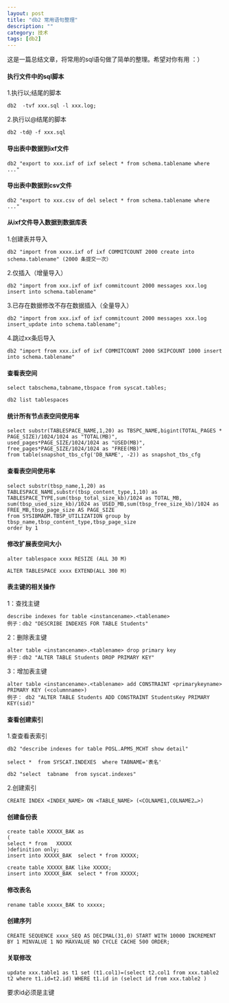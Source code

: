 ```yaml
---
layout: post
title: "db2 常用语句整理"
description: ""
category: 技术
tags: [db2]
---
```

这是一篇总结文章，将常用的sql语句做了简单的整理。希望对你有用 ：）

<!--more-->
#### 执行文件中的sql脚本

1.执行以;结尾的脚本

	db2  -tvf xxx.sql -l xxx.log;

2.执行以@结尾的脚本

	db2 -td@ -f xxx.sql

#### 导出表中数据到ixf文件

	db2 "export to xxx.ixf of ixf select * from schema.tablename where ..."

#### 导出表中数据到csv文件

    db2 "export to xxx.csv of del select * from schema.tablename where ..."

#### 从ixf文件导入数据到数据库表
1.创建表并导入

	db2 "import from xxxx.ixf of ixf COMMITCOUNT 2000 create into schema.tablename" (2000 条提交一次）

2.仅插入（增量导入）

	db2 "import from xxx.ixf of ixf commitcount 2000 messages xxx.log insert into schema.tablename"

3.已存在数据修改不存在数据插入（全量导入）

	db2 "import from xxx.ixf of ixf commitcount 2000 messages xxx.log insert_update into schema.tablename";

4.跳过xx条后导入

	db2 "import from xxx.ixf of ixf COMMITCOUNT 2000 SKIPCOUNT 1000 insert into schema.tablename"

#### 查看表空间

	select tabschema,tabname,tbspace from syscat.tables;

	db2 list tablespaces

#### 统计所有节点表空间使用率

	select substr(TABLESPACE_NAME,1,20) as TBSPC_NAME,bigint(TOTAL_PAGES * PAGE_SIZE)/1024/1024 as "TOTAL(MB)",
	used_pages*PAGE_SIZE/1024/1024 as "USED(MB)", free_pages*PAGE_SIZE/1024/1024 as "FREE(MB)" 
	from table(snapshot_tbs_cfg('DB_NAME', -2)) as snapshot_tbs_cfg

#### 查看表空间使用率

	select substr(tbsp_name,1,20) as TABLESPACE_NAME,substr(tbsp_content_type,1,10) as TABLESPACE_TYPE,sum(tbsp_total_size_kb)/1024 as TOTAL_MB,
    sum(tbsp_used_size_kb)/1024 as USED_MB,sum(tbsp_free_size_kb)/1024 as FREE_MB,tbsp_page_size AS PAGE_SIZE 
    from SYSIBMADM.TBSP_UTILIZATION group by tbsp_name,tbsp_content_type,tbsp_page_size
  	order by 1

#### 修改扩展表空间大小

	alter tablespace xxxx RESIZE (ALL 30 M)

	ALTER TABLESPACE xxxx EXTEND(ALL 300 M)

#### 表主键的相关操作

 1：查找主键

    describe indexes for table <instancename>.<tablename>
    例子：db2 "DESCRIBE INDEXES FOR TABLE Students"

2：删除表主键

    alter table <instancename>.<tablename> drop primary key
    例子：db2 "ALTER TABLE Students DROP PRIMARY KEY"

3：增加表主键

    alter table <instancename>.<tablename> add CONSTRAINT <primarykeyname> PRIMARY KEY (<columnname>)
    例子： db2 "ALTER TABLE Students ADD CONSTRAINT StudentsKey PRIMARY KEY(sid)"

#### 查看创建索引

1.查查看表索引

	db2 "describe indexes for table POSL.APMS_MCHT show detail"

	select *  from SYSCAT.INDEXES  where TABNAME='表名'

	db2 "select  tabname  from syscat.indexes"

2.创建索引

	CREATE INDEX <INDEX_NAME> ON <TABLE_NAME> (<COLNAME1,COLNAME2…>) 

#### 创建备份表

	create table XXXXX_BAK as
	(
	select * from   XXXXX
	)definition only;
	insert into XXXXX_BAK  select * from XXXXX;

	create table XXXXX_BAK like XXXXX;
	insert into XXXXX_BAK  select * from XXXXX;

#### 修改表名

	rename table xxxxx_BAK to xxxxx;

#### 创建序列

	CREATE SEQUENCE xxxx_SEQ AS DECIMAL(31,0) START WITH 10000 INCREMENT BY 1 MINVALUE 1 NO MAXVALUE NO CYCLE CACHE 500 ORDER;

#### 关联修改

	update xxx.table1 as t1 set (t1.col1)=(select t2.col1 from xxx.table2 t2 where t1.id=t2.id) WHERE t1.id in (select id from xxx.table2 )
要求id必须是主键
